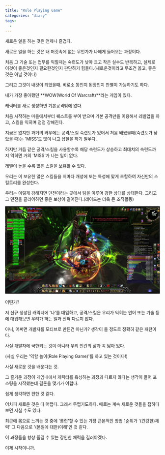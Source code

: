 ```yaml
---
title: "Role Playing Game"
categories: "diary"
tags:
  - 
---
```


새로운 일을 하는 것은 언제나 즐겁다.

새로운 일을 하는 것은 내 머릿속에 없는 무언가가 나에게 들어오는 과정이다.

처음 그 기술 또는 업무를 익힐때는 숙련도가 낮아 크고 작은 실수도 반복하고, 실제로 이것이 좋은것인지 필요한것인지 판단하기 힘들다.(새로운것이라고 무조건 옳고, 좋은 것은 아닐 것이다)

그리고 그것이 내것이 되었을때. 비로소 똥인지 된장인지 판별이 가능하기도 하다.


내가 가장 좋아했던 **WOW(World Of Warcraft)**라는 게임이 있다.

캐릭터를 새로 생성하면 기본공격밖에 없다.

처음 시작하는 마을에서부터 퀘스트를 부여 받으며 기본 공격만을 이용해서 레벨업을 하고, 스킬을 익히며 점점 강해진다.

지금은 없지만 과거의 와우에는 공격/스킬 숙련도가 있어서 처음 배웠을때(숙련도가 낮았을 때)는 'MISS'도 많이 나고 삽질을 하기 일쑤다.

하지만 거듭 같은 공격/스킬을 사용할수록 해당 숙련도가 상승하고 최대치의 숙련도까지 익히면 거의 'MISS'가 나는 일이 없다.

레벨이 높을 수록 많은 스킬을 보유할 수 있다.

우리는 이 보유한 많은 스킬들을 저마다 개성에 또는 특성에 맞게 조합하여 자신만의 스킬트리를 완성한다.

우리는 이렇게 강해지면 던전이라는 곳에서 팀을 이루어 강한 상대를 상대한다. 그리고 그 던전을 클리어하면 좋은 보상이 떨어진다.(레이드는 더욱 큰 조직활동)

![wow](/assets/images/notes/2018/11/wow.jpg)

어떤가?

저 신규 생성된 캐릭터에 '나'를 대입하고, 공격/스킬은 우리가 익히는 언어 또는 기술 등에 대입해보면 우리가 하는 일과 전혀 다르지 않다.

아니, 어쩌면 개발자를 모티브로 만든건 아닌가? 생각이 들 정도로 정확히 같은 패턴이다.

사실 개발자에 국한되는 것이 아니라 우리 인간의 삶과 꼭 닮아 있다.

(사실 우리는 '역할 놀이(Role Playing Game)'를 하고 있는 것이다!)

사실 새로운 것을 배운다는 것.

그 즐거운 과정이 게임내에서 케릭터를 육성하는 과정과 다르지 않다는 생각이 들어 포스팅을 시작했는데 결론을 맺기가 어렵다.

쉽게 생각하면 편한 것 같다.

어차피 새로운 것은 다 어렵다. 그래서 두렵기도하다. 때로는 계속 새로운 것들을 접하다보면 지칠 수도 있다.

최근에 몸으로 느끼는 것 중에 '롱런'할 수 있는 가장 근본적인 방법 1순위가 '(건강한)체력' 그 다음으로 '(본질에 대한)이해'인 것 같다.

이 과정들을 항상 즐길 수 있는 강인한 체력을 길러야겠다.

이제 시작이니까.